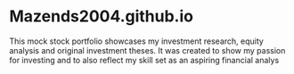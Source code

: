 # Mazends2004.github.io
This mock stock portfolio showcases my investment research, equity analysis and original investment theses. It was created to show my passion for investing and to also reflect my skill set as an aspiring financial analys
